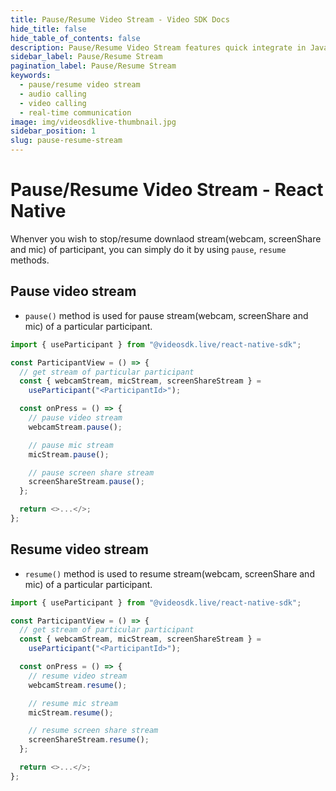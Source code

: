 ```yaml
---
title: Pause/Resume Video Stream - Video SDK Docs
hide_title: false
hide_table_of_contents: false
description: Pause/Resume Video Stream features quick integrate in Javascript, React JS, Android, IOS, React Native, Flutter with Video SDK to add live video & audio conferencing to your applications.
sidebar_label: Pause/Resume Stream
pagination_label: Pause/Resume Stream
keywords:
  - pause/resume video stream
  - audio calling
  - video calling
  - real-time communication
image: img/videosdklive-thumbnail.jpg
sidebar_position: 1
slug: pause-resume-stream
---
```


# Pause/Resume Video Stream - React Native

Whenver you wish to stop/resume downlaod stream(webcam, screenShare and mic) of participant, you can simply do it by using `pause`, `resume` methods.

## Pause video stream

- `pause()` method is used for pause stream(webcam, screenShare and mic) of a particular participant.

```js
import { useParticipant } from "@videosdk.live/react-native-sdk";

const ParticipantView = () => {
  // get stream of particular participant
  const { webcamStream, micStream, screenShareStream } =
    useParticipant("<ParticipantId>");

  const onPress = () => {
    // pause video stream
    webcamStream.pause();

    // pause mic stream
    micStream.pause();

    // pause screen share stream
    screenShareStream.pause();
  };

  return <>...</>;
};
```

## Resume video stream

- `resume()` method is used to resume stream(webcam, screenShare and mic) of a particular participant.

```js
import { useParticipant } from "@videosdk.live/react-native-sdk";

const ParticipantView = () => {
  // get stream of particular participant
  const { webcamStream, micStream, screenShareStream } =
    useParticipant("<ParticipantId>");

  const onPress = () => {
    // resume video stream
    webcamStream.resume();

    // resume mic stream
    micStream.resume();

    // resume screen share stream
    screenShareStream.resume();
  };

  return <>...</>;
};
```
